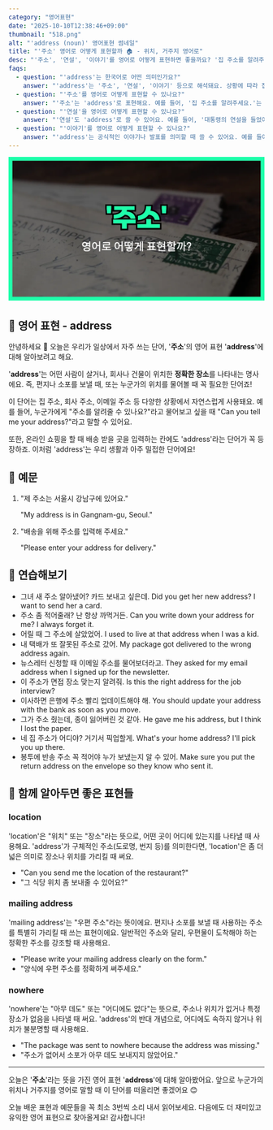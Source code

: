 ```yaml
---
category: "영어표현"
date: "2025-10-10T12:38:46+09:00"
thumbnail: "518.png"
alt: "'address (noun)' 영어표현 썸네일"
title: "'주소' 영어로 어떻게 표현할까 🏠 - 위치, 거주지 영어로"
desc: "'주소', '연설', '이야기'를 영어로 어떻게 표현하면 좋을까요? '집 주소를 알려주세요.', '대통령의 연설을 들었어요.' 등을 영어로 표현하는 법을 배워봅시다. 다양한 예문을 통해서 연습하고 본인의 표현으로 만들어 보세요."
faqs:
  - question: "'address'는 한국어로 어떤 의미인가요?"
    answer: "'address'는 '주소', '연설', '이야기' 등으로 해석돼요. 상황에 따라 집이나 회사의 위치를 말할 때도 쓰이고, 공식적인 연설이나 발표를 뜻할 때도 써요."
  - question: "'주소'를 영어로 어떻게 표현할 수 있나요?"
    answer: "'주소'는 'address'로 표현해요. 예를 들어, '집 주소를 알려주세요.'는 'Please tell me your address.'라고 해요."
  - question: "'연설'을 영어로 어떻게 표현할 수 있나요?"
    answer: "'연설'도 'address'로 쓸 수 있어요. 예를 들어, '대통령의 연설을 들었어요.'는 'I listened to the president's address.'라고 해요."
  - question: "'이야기'를 영어로 어떻게 표현할 수 있나요?"
    answer: "'address'는 공식적인 이야기나 발표를 의미할 때 쓸 수 있어요. 예를 들어, '그의 이야기는 많은 사람들에게 영감을 줬어요.'는 'His address inspired many people.'라고 할 수 있어요."
---
```


!['address (noun)' 영어표현](./518.png)

## 🌟 영어 표현 - address

안녕하세요 👋 오늘은 우리가 일상에서 자주 쓰는 단어, '**주소**'의 영어 표현 '**address**'에 대해 알아보려고 해요.

'**address**'는 어떤 사람이 살거나, 회사나 건물이 위치한 **정확한 장소**를 나타내는 명사에요. 즉, 편지나 소포를 보낼 때, 또는 누군가의 위치를 물어볼 때 꼭 필요한 단어죠!

이 단어는 집 주소, 회사 주소, 이메일 주소 등 다양한 상황에서 자연스럽게 사용돼요. 예를 들어, 누군가에게 "주소를 알려줄 수 있나요?"라고 물어보고 싶을 때 "Can you tell me your address?"라고 말할 수 있어요.

또한, 온라인 쇼핑을 할 때 배송 받을 곳을 입력하는 칸에도 'address'라는 단어가 꼭 등장하죠. 이처럼 'address'는 우리 생활과 아주 밀접한 단어에요!

## 📖 예문

1. "제 주소는 서울시 강남구에 있어요."

   "My address is in Gangnam-gu, Seoul."

2. "배송을 위해 주소를 입력해 주세요."

   "Please enter your address for delivery."

## 💬 연습해보기

<ul data-interactive-list>

  <li data-interactive-item>
    <span data-toggler>그녀 새 주소 알아냈어? 카드 보내고 싶은데.</span>
    <span data-answer>Did you get her new address? I want to send her a card.</span>
  </li>

  <li data-interactive-item>
    <span data-toggler>주소 좀 적어줄래? 난 항상 까먹거든.</span>
    <span data-answer>Can you write down your address for me? I always forget it.</span>
  </li>

  <li data-interactive-item>
    <span data-toggler>어릴 때 그 주소에 살았었어.</span>
    <span data-answer>I used to live at that address when I was a kid.</span>
  </li>

  <li data-interactive-item>
    <span data-toggler>내 택배가 또 잘못된 주소로 갔어.</span>
    <span data-answer>My package got delivered to the wrong address again.</span>
  </li>

  <li data-interactive-item>
    <span data-toggler>뉴스레터 신청할 때 이메일 주소를 물어보더라고.</span>
    <span data-answer>They asked for my email address when I signed up for the newsletter.</span>
  </li>

  <li data-interactive-item>
    <span data-toggler>이 주소가 면접 장소 맞는지 알려줘.</span>
    <span data-answer>Is this the right address for the job interview?</span>
  </li>

  <li data-interactive-item>
    <span data-toggler>이사하면 은행에 주소 빨리 업데이트해야 해.</span>
    <span data-answer>You should update your address with the bank as soon as you move.</span>
  </li>

  <li data-interactive-item>
    <span data-toggler>그가 주소 줬는데, 종이 잃어버린 것 같아.</span>
    <span data-answer>He gave me his address, but I think I lost the paper.</span>
  </li>

  <li data-interactive-item>
    <span data-toggler>네 집 주소가 어디야? 거기서 픽업할게.</span>
    <span data-answer>What's your home address? I'll pick you up there.</span>
  </li>

  <li data-interactive-item>
    <span data-toggler>봉투에 반송 주소 꼭 적어야 누가 보냈는지 알 수 있어.</span>
    <span data-answer>Make sure you put the return address on the envelope so they know who sent it.</span>
  </li>

</ul>

## 🤝 함께 알아두면 좋은 표현들

### location

'location'은 "위치" 또는 "장소"라는 뜻으로, 어떤 곳이 어디에 있는지를 나타낼 때 사용해요. 'address'가 구체적인 주소(도로명, 번지 등)를 의미한다면, 'location'은 좀 더 넓은 의미로 장소나 위치를 가리킬 때 써요.

- "Can you send me the location of the restaurant?"
- "그 식당 위치 좀 보내줄 수 있어요?"

### mailing address

'mailing address'는 "우편 주소"라는 뜻이에요. 편지나 소포를 보낼 때 사용하는 주소를 특별히 가리킬 때 쓰는 표현이에요. 일반적인 주소와 달리, 우편물이 도착해야 하는 정확한 주소를 강조할 때 사용해요.

- "Please write your mailing address clearly on the form."
- "양식에 우편 주소를 정확하게 써주세요."

### nowhere

'nowhere'는 "아무 데도" 또는 "어디에도 없다"는 뜻으로, 주소나 위치가 없거나 특정 장소가 없음을 나타낼 때 써요. 'address'의 반대 개념으로, 어디에도 속하지 않거나 위치가 불분명할 때 사용해요.

- "The package was sent to nowhere because the address was missing."
- "주소가 없어서 소포가 아무 데도 보내지지 않았어요."

---

오늘은 '**주소**'라는 뜻을 가진 영어 표현 '**address**'에 대해 알아봤어요. 앞으로 누군가의 위치나 거주지를 영어로 말할 때 이 단어를 떠올리면 좋겠어요 😊

오늘 배운 표현과 예문들을 꼭 최소 3번씩 소리 내서 읽어보세요. 다음에도 더 재미있고 유익한 영어 표현으로 찾아올게요! 감사합니다!
